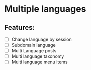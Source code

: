 # Multiple languages

## Features:
- [ ] Change language by session
- [ ] Subdomain language
- [ ] Multi Language posts
- [ ] Multi language taxonomy
- [ ] Multi language menu items
